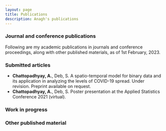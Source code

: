 ```yaml
---
layout: page
title: Publications
description: Anagh's publications
---
```


<!-- <div class="navbar">
    <div class="navbar-inner">
        <ul class="nav">
            <li><a href="#journal">Publications</a></li>
            <li><a href="#submitted">Submitted</a></li>
            <li><a href="#progress">In progress</a></li>
        </ul>
    </div>
</div> -->

### <a name="journal"></a>Journal and conference publications

Following are my academic publications in journals and conference proceedings, along with other published materials, as of 1st February, 2023.


### <a name="submitted"></a>Submitted articles

-  **Chattopadhyay, A.**, Deb, S. A spatio-temporal model for binary data and its application in analyzing the levels of COVID-19 spread. Under revision. Preprint available on request.
- **Chattopadhyay, A.**, Deb, S. Poster presentation at the Applied Statistics Conference 2021 (virtual).



### <a name="progress"></a>Work in progress



### Other published material

